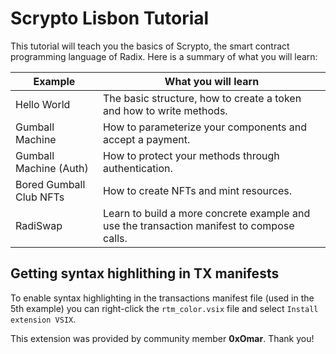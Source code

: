 # Scrypto Lisbon Tutorial
This tutorial will teach you the basics of Scrypto, the smart contract programming language of Radix. Here is a summary of what you will learn:

|  Example                  |    What you will learn                                                                    |
|---------------------------|-------------------------------------------------------------------------------------------|
| Hello World               | The basic structure, how to create a token and how to write methods.                      |
| Gumball Machine           | How to parameterize your components and accept a payment.                                 |
| Gumball Machine (Auth)    | How to protect your methods through authentication.                                       |
| Bored Gumball Club NFTs   | How to create NFTs and mint resources.                                                    |
| RadiSwap                  | Learn to build a more concrete example and use the transaction manifest to compose calls. |

## Getting syntax highlithing in TX manifests
To enable syntax highlighting in the transactions manifest file (used in the 5th example) you can right-click the `rtm_color.vsix` file and select `Install extension VSIX`.

This extension was provided by community member **0xOmar**. Thank you!
